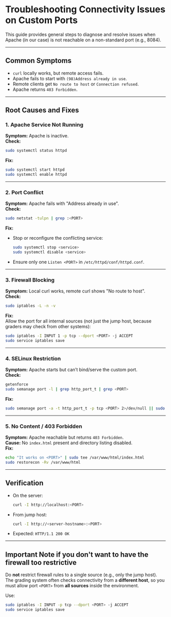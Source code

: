 # Troubleshooting Connectivity Issues on Custom Ports

This guide provides general steps to diagnose and resolve issues when Apache (in our case) is not reachable on a non-standard port (e.g., 8084).  

---

## Common Symptoms
- `curl` locally works, but remote access fails.
- Apache fails to start with `(98)Address already in use`.
- Remote clients get `No route to host` or `Connection refused`.
- Apache returns `403 Forbidden`.

---

## Root Causes and Fixes

### 1. Apache Service Not Running
**Symptom:** Apache is inactive.  
**Check:**
```bash
sudo systemctl status httpd
```
**Fix:**
```bash
sudo systemctl start httpd
sudo systemctl enable httpd
```

---

### 2. Port Conflict
**Symptom:** Apache fails with "Address already in use".  
**Check:**
```bash
sudo netstat -tulpn | grep :<PORT>
```
**Fix:**
- Stop or reconfigure the conflicting service:
  ```bash
  sudo systemctl stop <service>
  sudo systemctl disable <service>
  ```
- Ensure only one `Listen <PORT>` in `/etc/httpd/conf/httpd.conf`.

---

### 3. Firewall Blocking
**Symptom:** Local curl works, remote curl shows "No route to host".  
**Check:**
```bash
sudo iptables -L -n -v
```
**Fix:**  
Allow the port for all internal sources (not just the jump host, because graders may check from other systems):
```bash
sudo iptables -I INPUT 1 -p tcp --dport <PORT> -j ACCEPT
sudo service iptables save
```

---

### 4. SELinux Restriction
**Symptom:** Apache starts but can’t bind/serve the custom port.  
**Check:**
```bash
getenforce
sudo semanage port -l | grep http_port_t | grep <PORT>
```
**Fix:**
```bash
sudo semanage port -a -t http_port_t -p tcp <PORT> 2>/dev/null || sudo semanage port -m -t http_port_t -p tcp <PORT>
```

---

### 5. No Content / 403 Forbidden
**Symptom:** Apache reachable but returns `403 Forbidden`.  
**Cause:** No `index.html` present and directory listing disabled.  
**Fix:**
```bash
echo "It works on <PORT>" | sudo tee /var/www/html/index.html
sudo restorecon -Rv /var/www/html
```

---

## Verification
- On the server:
  ```bash
  curl -I http://localhost:<PORT>
  ```
- From jump host:
  ```bash
  curl -I http://<server-hostname>:<PORT>
  ```
- Expected: `HTTP/1.1 200 OK`

---

## Important Note if you don't want to have the firewall too restrictive
Do **not** restrict firewall rules to a single source (e.g., only the jump host).  
The grading system often checks connectivity from a **different host**, so you must allow port `<PORT>` from **all sources** inside the environment.

Use:
```bash
sudo iptables -I INPUT -p tcp --dport <PORT> -j ACCEPT
sudo service iptables save
```
